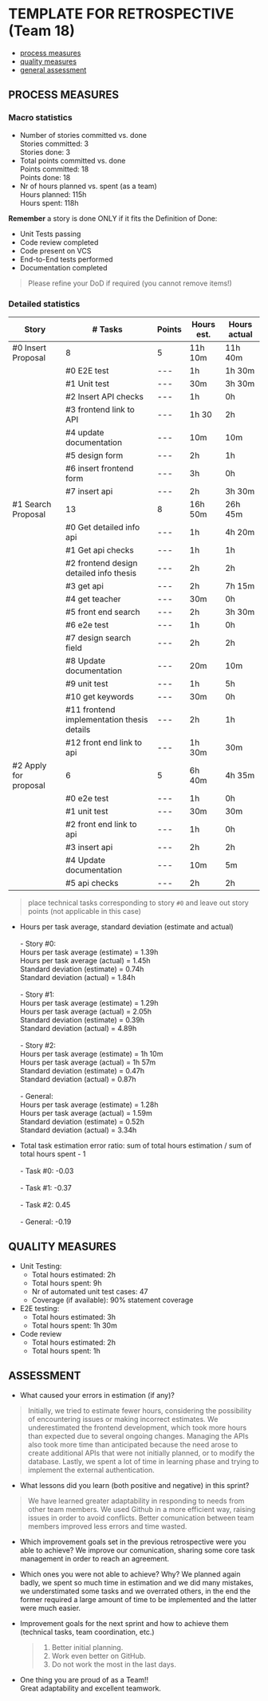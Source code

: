 TEMPLATE FOR RETROSPECTIVE (Team 18)
=====================================

- [process measures](#process-measures)
- [quality measures](#quality-measures)
- [general assessment](#assessment)

## PROCESS MEASURES 

### Macro statistics

- Number of stories committed vs. done
  <br>Stories committed: 3
  <br>Stories done: 3
- Total points committed vs. done
  <br>Points committed: 18
  <br>Points done: 18
- Nr of hours planned vs. spent (as a team)
  <br>Hours planned: 115h
  <br>Hours spent: 118h

**Remember** a story is done ONLY if it fits the Definition of Done:
 
- Unit Tests passing
- Code review completed
- Code present on VCS
- End-to-End tests performed
- Documentation completed


> Please refine your DoD if required (you cannot remove items!) 

### Detailed statistics

| Story  | # Tasks | Points | Hours est. | Hours actual |
|--------|---------|--------|------------|--------------|
| #0 Insert Proposal   |      8   |    5   |    11h 10m        |     11h 40m         | 
|    | #0 E2E test | --- | 1h | 1h 30m |
|    | #1 Unit test | --- | 30m | 3h 30m |
|    | #2 Insert API checks | --- | 1h | 0h |
|    | #3 frontend link to API | --- | 1h 30 | 2h |
|    | #4 update documentation | --- | 10m | 10m |
|    | #5 design form | --- | 2h | 1h |
|    | #6 insert frontend form | --- | 3h | 0h |
|    | #7 insert api | --- | 2h | 3h 30m |
| #1 Search Proposal     |   13      |    8    |     16h 50m       |      26h 45m        |
|    | #0 Get detailed info api  | --- | 1h | 4h 20m |
|    | #1 Get api checks | --- | 1h | 1h |
|    | #2 frontend design detailed info thesis | --- | 2h | 2h |
|    | #3 get api | --- | 2h | 7h 15m |
|    | #4 get teacher | --- | 30m | 0h |
|    | #5 front end search | --- | 2h | 3h 30m |
|    | #6 e2e test | --- | 1h | 0h |
|    | #7 design search field | --- | 2h | 2h |
|    | #8 Update documentation | --- | 20m | 10m |
|    | #9 unit test | --- | 1h | 5h |
|    | #10 get keywords | --- | 30m | 0h |
|    | #11 frontend implementation thesis details | --- | 2h | 1h |
|    | #12 front end link to api | --- | 1h 30m | 30m |
| #2 Apply for proposal      |   6      |    5    |     6h 40m      |      4h 35m        |
|    | #0 e2e test | --- | 1h | 0h |
|    | #1 unit test | --- | 30m | 30m |
|    | #2 front end link to api | --- | 1h | 0h |
|    | #3 insert api | --- | 2h | 2h |
|    | #4 Update documentation | --- | 10m | 5m |
|    | #5 api checks | --- | 2h | 2h |
   

> place technical tasks corresponding to story `#0` and leave out story points (not applicable in this case)

- Hours per task average, standard deviation (estimate and actual)
<br><br> - Story #0: 
<br>Hours per task average (estimate) = 1.39h
<br>Hours per task average (actual) = 1.45h
<br>Standard deviation (estimate) = 0.74h
<br>Standard deviation (actual) = 1.84h
<br><br> - Story #1: 
<br>Hours per task average (estimate) = 1.29h
<br>Hours per task average (actual) = 2.05h
<br>Standard deviation (estimate) = 0.39h
<br>Standard deviation (actual) = 4.89h
<br><br> - Story #2: 
<br>Hours per task average (estimate) = 1h 10m
<br>Hours per task average (actual) = 1h 57m
<br>Standard deviation (estimate) = 0.47h
<br>Standard deviation (actual) = 0.87h
<br><br>- General: 
<br>Hours per task average (estimate) = 1.28h
<br>Hours per task average (actual) = 1.59m
<br>Standard deviation (estimate) = 0.52h
<br>Standard deviation (actual) = 3.34h

- Total task estimation error ratio: sum of total hours estimation / sum of total hours spent - 1
<br><br> - Task #0: -0.03 
<br><br> - Task #1: -0.37
<br><br> - Task #2: 0.45
<br><br> - General: -0.19

  
## QUALITY MEASURES 

- Unit Testing:
  - Total hours estimated: 2h 
  - Total hours spent: 9h
  - Nr of automated unit test cases: 47
  - Coverage (if available): 90% statement coverage
- E2E testing:
  - Total hours estimated: 3h 
  - Total hours spent: 1h 30m
- Code review 
  - Total hours estimated: 2h
  - Total hours spent: 1h
  


## ASSESSMENT

- What caused your errors in estimation (if any)?
> Initially, we tried to estimate fewer hours, considering the possibility of encountering issues or making incorrect estimates. We underestimated the frontend development, which took more hours than expected due to several ongoing changes. Managing the APIs also took more time than anticipated because the need arose to create additional APIs that were not initially planned, or to modify the database. Lastly, we spent a lot of time in learning phase and trying to implement the external authentication.

- What lessons did you learn (both positive and negative) in this sprint?
>We have learned greater adaptability in responding to needs from other team members. We used Github in a more efficient way, raising issues in order to avoid conflicts. Better comunication between team members improved less errors and time wasted.

- Which improvement goals set in the previous retrospective were you able to achieve? 
  We improve our comunication, sharing some core task management in order to reach an agreement.

- Which ones you were not able to achieve? Why?
  We planned again badly, we spent so much time in estimation and we did many mistakes, we understimated some tasks and we overrated others, in the end the former required a large amount of time to be implemented and the latter were much easier.
- Improvement goals for the next sprint and how to achieve them (technical tasks, team coordination, etc.)

  > 1) Better initial planning.
  > 2) Work even better on GitHub.
  > 3) Do not work the most in the last days.

- One thing you are proud of as a Team!!
<br>Great adaptability and excellent teamwork.
